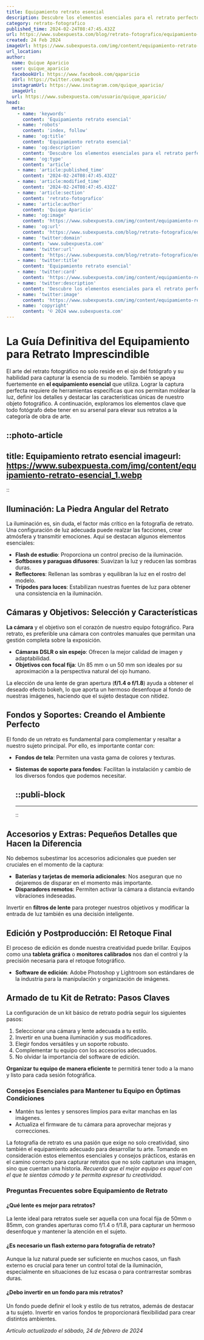 ```yaml
---
title: Equipamiento retrato esencial
description: Descubre los elementos esenciales para el retrato perfecto. Equipo profesional para capturar cada detalle con maestría y arte.
category: retrato-fotografico
published_time: 2024-02-24T08:47:45.432Z
url: https://www.subexpuesta.com/blog/retrato-fotografico/equipamiento-retrato-esencial
created: 24 Feb 2024
imageUrl: https://www.subexpuesta.com/img/content/equipamiento-retrato-esencial_1.webp
url_location:
author:
  name: Quique Aparicio
  user: quique_aparicio
  facebookUrl: https://www.facebook.com/qaparicio
  xUrl: https://twitter.com/eac9
  instagramUrl: https://www.instagram.com/quique_aparicio/
  imageUrl: 
  url: https://www.subexpuesta.com/usuario/quique_aparicio/
head:
  meta:
    - name: 'keywords'
      content: 'Equipamiento retrato esencial'
    - name: 'robots'
      content: 'index, follow'
    - name: 'og:title'
      content: 'Equipamiento retrato esencial'
    - name: 'og:description'
      content: 'Descubre los elementos esenciales para el retrato perfecto. Equipo profesional para capturar cada detalle con maestría y arte.'
    - name: 'og:type'
      content: 'article'
    - name: 'article:published_time'
      content: '2024-02-24T08:47:45.432Z'
    - name: 'article:modified_time'
      content: '2024-02-24T08:47:45.432Z'
    - name: 'article:section'
      content: 'retrato-fotografico'
    - name: 'article:author'
      content: 'Quique Aparicio'
    - name: 'og:image'
      content: 'https://www.subexpuesta.com/img/content/equipamiento-retrato-esencial_1.webp'
    - name: 'og:url'
      content: 'https://www.subexpuesta.com/blog/retrato-fotografico/equipamiento-retrato-esencial'
    - name: 'twitter:domain'
      content: 'www.subexpuesta.com'
    - name: 'twitter:url'
      content: 'https://www.subexpuesta.com/blog/retrato-fotografico/equipamiento-retrato-esencial'
    - name: 'twitter:title'
      content: 'Equipamiento retrato esencial'
    - name: 'twitter:card'
      content: 'https://www.subexpuesta.com/img/content/equipamiento-retrato-esencial_1.webp'
    - name: 'twitter:description'
      content: 'Descubre los elementos esenciales para el retrato perfecto. Equipo profesional para capturar cada detalle con maestría y arte.'
    - name: 'twitter:image'
      content: 'https://www.subexpuesta.com/img/content/equipamiento-retrato-esencial_1.webp'
    - name: 'copyright'
      content: '© 2024 www.subexpuesta.com'
---
```

# La Guía Definitiva del Equipamiento para Retrato Imprescindible

El arte del retrato fotográfico no solo reside en el ojo del fotógrafo y su habilidad para capturar la esencia de su modelo. También se apoya fuertemente en **el equipamiento esencial** que utiliza. Lograr la captura perfecta requiere de herramientas específicas que nos permitan moldear la luz, definir los detalles y destacar las características únicas de nuestro objeto fotográfico. A continuación, exploramos los elementos clave que todo fotógrafo debe tener en su arsenal para elevar sus retratos a la categoría de obra de arte.


::photo-article
---
title: Equipamiento retrato esencial
imageurl: https://www.subexpuesta.com/img/content/equipamiento-retrato-esencial_1.webp
---
::


## Iluminación: La Piedra Angular del Retrato

La iluminación es, sin duda, el factor más crítico en la fotografía de retrato. Una configuración de luz adecuada puede realzar las facciones, crear atmósfera y transmitir emociones. Aquí se destacan algunos elementos esenciales:

- **Flash de estudio**: Proporciona un control preciso de la iluminación.
- **Softboxes y paraguas difusores**: Suavizan la luz y reducen las sombras duras.
- **Reflectores**: Rellenan las sombras y equilibran la luz en el rostro del modelo.
- **Trípodes para luces**: Estabilizan nuestras fuentes de luz para obtener una consistencia en la iluminación.

## Cámaras y Objetivos: Selección y Características

**La cámara** y el objetivo son el corazón de nuestro equipo fotográfico. Para retrato, es preferible una cámara con controles manuales que permitan una gestión completa sobre la exposición.

- **Cámaras DSLR o sin espejo**: Ofrecen la mejor calidad de imagen y adaptabilidad.
- **Objetivos con focal fija**: Un 85 mm o un 50 mm son ideales por su aproximación a la perspectiva natural del ojo humano.

La elección de una lente de gran apertura (**f/1.4 o f/1.8**) ayuda a obtener el deseado efecto bokeh, lo que aporta un hermoso desenfoque al fondo de nuestras imágenes, haciendo que el sujeto destaque con nitidez.

## Fondos y Soportes: Creando el Ambiente Perfecto

El fondo de un retrato es fundamental para complementar y resaltar a nuestro sujeto principal. Por ello, es importante contar con:

- **Fondos de tela**: Permiten una vasta gama de colores y texturas.
- **Sistemas de soporte para fondos**: Facilitan la instalación y cambio de los diversos fondos que podemos necesitar.


  ::publi-block
  ---
  ---
  ::
  
  
## Accesorios y Extras: Pequeños Detalles que Hacen la Diferencia

No debemos subestimar los accesorios adicionales que pueden ser cruciales en el momento de la captura:

- **Baterías y tarjetas de memoria adicionales**: Nos aseguran que no dejaremos de disparar en el momento más importante.
- **Disparadores remotos**: Permiten activar la cámara a distancia evitando vibraciones indeseadas.
  
Invertir en **filtros de lente** para proteger nuestros objetivos y modificar la entrada de luz también es una decisión inteligente.

## Edición y Postproducción: El Retoque Final

El proceso de edición es donde nuestra creatividad puede brillar. Equipos como una **tableta gráfica** o **monitores calibrados** nos dan el control y la precisión necesaria para el retoque fotográfico.

- **Software de edición**: Adobe Photoshop y Lightroom son estándares de la industria para la manipulación y organización de imágenes.

## Armado de tu Kit de Retrato: Pasos Claves

La configuración de un kit básico de retrato podría seguir los siguientes pasos:

1. Seleccionar una cámara y lente adecuada a tu estilo.
2. Invertir en una buena iluminación y sus modificadores.
3. Elegir fondos versátiles y un soporte robusto.
4. Complementar tu equipo con los accesorios adecuados.
5. No olvidar la importancia del software de edición.

**Organizar tu equipo de manera eficiente** te permitirá tener todo a la mano y listo para cada sesión fotográfica.

### Consejos Esenciales para Mantener tu Equipo en Óptimas Condiciones

- Mantén tus lentes y sensores limpios para evitar manchas en las imágenes.
- Actualiza el firmware de tu cámara para aprovechar mejoras y correcciones.

La fotografía de retrato es una pasión que exige no solo creatividad, sino también el equipamiento adecuado para desarrollar tu arte. Tomando en consideración estos elementos esenciales y consejos prácticos, estarás en el camino correcto para capturar retratos que no solo capturan una imagen, sino que cuentan una historia. *Recuerda que el mejor equipo es aquel con el que te sientas cómodo y te permita expresar tu creatividad.*

### Preguntas Frecuentes sobre Equipamiento de Retrato

#### ¿Qué lente es mejor para retratos?

La lente ideal para retratos suele ser aquella con una focal fija de 50mm o 85mm, con grandes aperturas como f/1.4 o f/1.8, para capturar un hermoso desenfoque y mantener la atención en el sujeto.

#### ¿Es necesario un flash externo para fotografía de retrato?

Aunque la luz natural puede ser suficiente en muchos casos, un flash externo es crucial para tener un control total de la iluminación, especialmente en situaciones de luz escasa o para contrarrestar sombras duras.

#### ¿Debo invertir en un fondo para mis retratos?

Un fondo puede definir el look y estilo de tus retratos, además de destacar a tu sujeto. Invertir en varios fondos te proporcionará flexibilidad para crear distintos ambientes.

_Artículo actualizado el sábado, 24 de febrero de 2024_